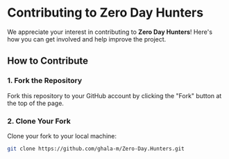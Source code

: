 # Contributing to Zero Day Hunters

We appreciate your interest in contributing to **Zero Day Hunters**! Here's how you can get involved and help improve the project.

## How to Contribute

### 1. Fork the Repository
Fork this repository to your GitHub account by clicking the "Fork" button at the top of the page.

### 2. Clone Your Fork
Clone your fork to your local machine:
```bash
git clone https://github.com/ghala-m/Zero-Day.Hunters.git